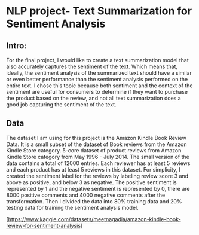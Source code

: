 # NLP project- Text Summarization for Sentiment Analysis

## Intro:
For the final project, I would like to create a text summarization model that also
accurately captures the sentiment of the text. Which means that, ideally, the sentiment analysis of
the summarized text should have a similar or even better performance than the sentiment analysis
performed on the entire text. I chose this topic because both sentiment and the context of the
sentiment are useful for consumers to determine if they want to purchase the product based on
the review, and not all text summarization does a good job capturing the sentiment of the text.

## Data
The dataset I am using for this project is the Amazon Kindle Book Review Data. It is a
small subset of the dataset of Book reviews from the Amazon Kindle Store category. 5-core
dataset of product reviews from Amazon Kindle Store category from May 1996 - July 2014. The
small version of the data contains a total of 12000 entries. Each reviewer has at least 5 reviews
and each product has at least 5 reviews in this dataset. For simplicity, I created the sentiment
label for the reviews by labeling review score 3 and above as positive, and below 3 as negative.
The positive sentiment is represented by 1 and the negative sentiment is represented by 0, there
are 8000 positive comments and 4000 negative comments after the transformation. Then I
divided the data into 80% training data and 20% testing data for training the sentiment analysis
model.

[https://www.kaggle.com/datasets/meetnagadia/amazon-kindle-book-review-for-sentiment-analysis]
